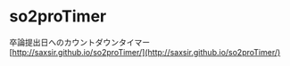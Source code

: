 # so2proTimer
卒論提出日へのカウントダウンタイマー  
[http://saxsir.github.io/so2proTimer/](http://saxsir.github.io/so2proTimer/)
